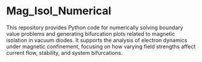 # Mag_Isol_Numerical
This repository provides Python code for numerically solving boundary value problems and generating bifurcation plots related to magnetic isolation in vacuum diodes. It supports the analysis of electron dynamics under magnetic confinement, focusing on how varying field strengths affect current flow, stability, and system bifurcations.
